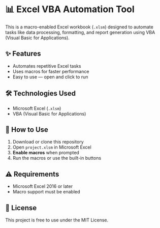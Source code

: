 # 📊 Excel VBA Automation Tool

This is a macro-enabled Excel workbook (`.xlsm`) designed to automate tasks like data processing, formatting, and report generation using VBA (Visual Basic for Applications).

## ✨ Features
- Automates repetitive Excel tasks
- Uses macros for faster performance
- Easy to use — open and click to run

## 🛠️ Technologies Used
- Microsoft Excel (`.xlsm`)
- VBA (Visual Basic for Applications)

## 🚀 How to Use
1. Download or clone this repository
2. Open `project.xlsm` in Microsoft Excel
3. **Enable macros** when prompted
4. Run the macros or use the built-in buttons

## ⚠️ Requirements
- Microsoft Excel 2016 or later
- Macro support must be enabled

## 📜 License
This project is free to use under the MIT License.
